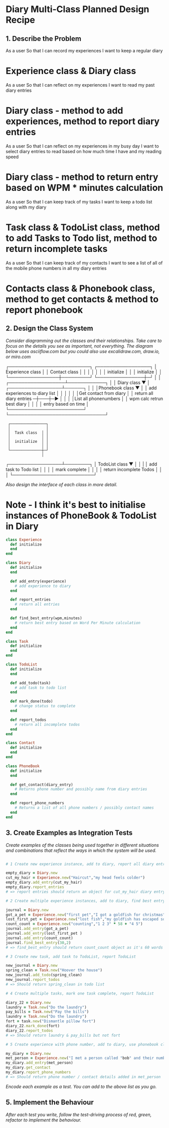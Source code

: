 # Diary Multi-Class Planned Design Recipe

## 1. Describe the Problem

As a user
So that I can record my experiences
I want to keep a regular diary

# Experience class & Diary class

As a user
So that I can reflect on my experiences
I want to read my past diary entries

# Diary class - method to add experiences, method to report diary entries

As a user
So that I can reflect on my experiences in my busy day
I want to select diary entries to read based on how much time I have and my reading speed

# Diary class - method to return entry based on WPM * minutes calculation

As a user
So that I can keep track of my tasks
I want to keep a todo list along with my diary

# Task class & TodoList class, method to add Tasks to Todo list, method to return incomplete tasks

As a user
So that I can keep track of my contacts
I want to see a list of all of the mobile phone numbers in all my diary entries

# Contacts class & Phonebook class, method to get contacts & method to report phonebook

## 2. Design the Class System

_Consider diagramming out the classes and their relationships. Take care to
focus on the details you see as important, not everything. The diagram below
uses asciiflow.com but you could also use excalidraw.com, draw.io, or miro.com_


  ┌──────────────────────────┐        ┌─────────────────┐
  │   Experience class       │        │ Contact class   │
  │                │         │        │                 │
  │    initialize  │         │        │  initialize   │ │
  └────────────────┼─────────┘        └───────────────┼─┘
                   │                                  │
┌──────────────────┴────────────┐                     │
│  Diary class     ▼            │   ┌─────────────────┴──────┐
│                               │   │Phonebook class  ▼      │
│ add experiences to diary list │   │                        │
│                               │   │Get contact from diary  │
│ return all diary entries     ─┼───┼─►                      │
│                               │   │List all phonenumbers   │
│ wpm calc retrun best diary    │   │                        │
│ entry based on time           │   └────────────────────────┘
└───────────────────────────────┘

     ┌────────────────┐
     │                │
     │  Task class  │ │
     │              │ │
     │  initialize  │ │                                                         
     │              │ │
     └──────────────┼─┘
                    │
  ┌─────────────────┴────────┐
  │ TodoList class  ▼        │
  │                          |
  │ add task to Todo list    │
  │                          │
  │ mark complete            │
  │                          │
  │ return incomplete Todos  │
  │                          │
  └──────────────────────────┘


_Also design the interface of each class in more detail._

# Note - I think it's best to initialise instances of PhoneBook & TodoList in Diary

```ruby
class Experience
  def initialize
  end
end

class Diary
  def initialize
  end

  def add_entry(experience)
    # add experience to diary
  end

  def report_entries
    # return all entries
  end

  def find_best_entry(wpm,minutes)
    # return best entry based on Word Per Minute calculation
  end
end

class Task
  def initialize 
  end
end

class TodoList
  def initialize
  end

  def add_todo(task)
    # add task to todo list
  end

  def mark_done(todo)
    # change status to complete
  end

  def report_todos
    # return all incomplete todos
  end
end

class Contact
  def initialize
  end
end

class PhoneBook
  def initialize
  end

  def get_contact(diary_entry)
    # Returns phone number and possibly name from diary entries
  end

  def report_phone_numbers
    # Returns a list of all phone numbers / possibly contact names
  end
end

```

## 3. Create Examples as Integration Tests

_Create examples of the classes being used together in different situations and
combinations that reflect the ways in which the system will be used._

```ruby

# 1 Create new experience instance, add to diary, report all diary entries

empty_diary = Diary.new
cut_my_hair = Experience.new("Haircut","my head feels colder")
empty_diary.add_entry(cut_my_hair)
empty_diary.report_entries
# => report entries should return an object for cut_my_hair diary entry

# 2 Create multiple experience instances, add to diary, find best entry based on WPM method

journal = Diary.new
got_a_pet = Experience.new("first pet","I got a goldfish for christmas")
lost_first_pet = Experience.new("lost fish","my goldfish has escaped somehow...")
count_count = Experience.new("counting","1 2 3" * 58 + "4 5")
journal.add_entry(got_a_pet)
journal.add_entry(lost_first_pet )
journal.add_entry(count_count)
journal.find_best_entry(30,2)
# => find_best_entry should return count_count object as it's 60 words (wpm calc 30 * 2 = 60)

# 3 Create new task, add task to TodoList, report TodoList

new_journal = Diary.new
spring_clean = Task.new("Hoover the house")
new_journal.add_todo(spring_clean)
new_journal.report_todos
# => Should return spring_clean in todo list 

# 4 Create multiple tasks, mark one task complete, report TodoList

diary_22 = Diary.new
laundry = Task.new("Do the laundry")
pay_bills = Task.new("Pay the bills")
laundry = Task.new("Do the laundry")
fort = task.new("Dismantle pillow fort")
diary_22.mark_done(fort)
diary_22.report_todos
# => Should return laundry & pay_bills but not fort

# 5 Create experience with phone number, add to diary, use phonebook class to create contact, then report phone number

my_diary = Diary.new
met_person = Experience.new("I met a person called "bob" and their number is 07711 123 765")
my_diary.add_entry(met_person)
my_diary.get_contact
my_diary.report_phone_numbers
# => Should return phone number / contact details added in met_person

```

_Encode each example as a test. You can add to the above list as you go._

## 5. Implement the Behaviour

_After each test you write, follow the test-driving process of red, green,
refactor to implement the behaviour._
